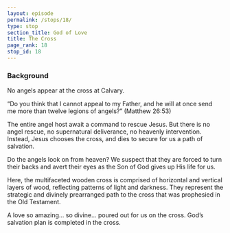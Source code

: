 ```yaml
---
layout: episode
permalink: /stops/18/
type: stop
section_title: God of Love
title: The Cross
page_rank: 18
stop_id: 18 
---
```


### Background

No angels appear at the cross at Calvary. 

 “Do you think that I cannot appeal to my Father, and he will at once send me more than twelve legions of angels?” (Matthew 26:53)

The entire angel host await a command to rescue Jesus. But there is no angel rescue, no supernatural deliverance, no heavenly intervention.  Instead, Jesus chooses the cross, and dies to secure for us a path of salvation.

Do the angels look on from heaven? We suspect that they are forced to turn their backs and avert their eyes as the Son of God gives up His life for us. 

Here, the multifaceted wooden cross is comprised of horizontal and vertical layers of wood, reflecting patterns of light and darkness. They represent the strategic and divinely prearranged path to the cross that was prophesied in the Old Testament. 

A love so amazing… so divine... poured out for us on the cross.   God’s salvation plan is completed in the cross.